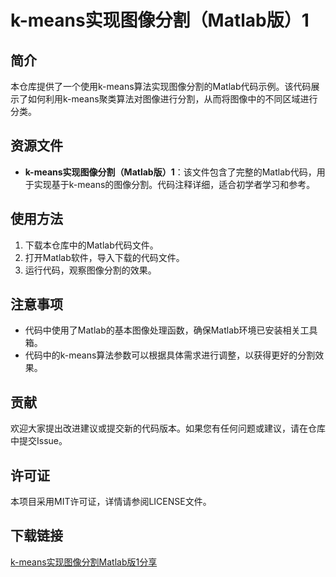 # k-means实现图像分割（Matlab版）1

## 简介

本仓库提供了一个使用k-means算法实现图像分割的Matlab代码示例。该代码展示了如何利用k-means聚类算法对图像进行分割，从而将图像中的不同区域进行分类。

## 资源文件

- **k-means实现图像分割（Matlab版）1**：该文件包含了完整的Matlab代码，用于实现基于k-means的图像分割。代码注释详细，适合初学者学习和参考。

## 使用方法

1. 下载本仓库中的Matlab代码文件。
2. 打开Matlab软件，导入下载的代码文件。
3. 运行代码，观察图像分割的效果。

## 注意事项

- 代码中使用了Matlab的基本图像处理函数，确保Matlab环境已安装相关工具箱。
- 代码中的k-means算法参数可以根据具体需求进行调整，以获得更好的分割效果。

## 贡献

欢迎大家提出改进建议或提交新的代码版本。如果您有任何问题或建议，请在仓库中提交Issue。

## 许可证

本项目采用MIT许可证，详情请参阅LICENSE文件。

## 下载链接

[k-means实现图像分割Matlab版1分享](https://pan.quark.cn/s/c07a435f3aa6)